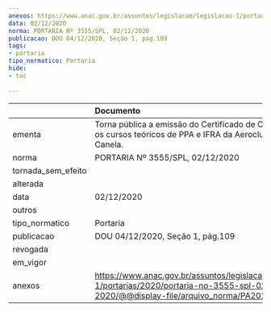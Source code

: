 ```yaml
---
anexos: https://www.anac.gov.br/assuntos/legislacao/legislacao-1/portarias/2020/portaria-no-3555-spl-02-12-2020/@@display-file/arquivo_norma/PA2020-3555.pdf
data: 02/12/2020
norma: PORTARIA Nº 3555/SPL, 02/12/2020
publicacao: DOU 04/12/2020, Seção 1, pág.109
tags:
- portaria
tipo_normatico: Portaria
hide: 
- toc 
 
---
```


|                    | Documento                                                                                                                                            |
|:-------------------|:-----------------------------------------------------------------------------------------------------------------------------------------------------|
| ementa             | Torna pública a emissão do Certificado de CIAC e revoga os cursos teóricos de PPA e IFRA da Aeroclube de Canela.                                     |
| norma              | PORTARIA Nº 3555/SPL, 02/12/2020                                                                                                                     |
| tornada_sem_efeito |                                                                                                                                                      |
| alterada           |                                                                                                                                                      |
| data               | 02/12/2020                                                                                                                                           |
| outros             |                                                                                                                                                      |
| tipo_normatico     | Portaria                                                                                                                                             |
| publicacao         | DOU 04/12/2020, Seção 1, pág.109                                                                                                                     |
| revogada           |                                                                                                                                                      |
| em_vigor           |                                                                                                                                                      |
| anexos             | https://www.anac.gov.br/assuntos/legislacao/legislacao-1/portarias/2020/portaria-no-3555-spl-02-12-2020/@@display-file/arquivo_norma/PA2020-3555.pdf |